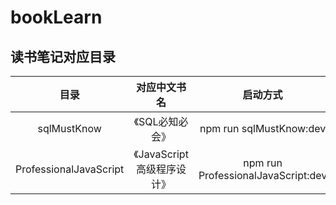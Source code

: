 # bookLearn
## 读书笔记对应目录
| 目录          | 对应中文书名     |   启动方式              |
|:-------------:|:-------------:|:----------------------:|
| sqlMustKnow   | 《SQL必知必会》 | npm run sqlMustKnow:dev|
| ProfessionalJavaScript   | 《JavaScript 高级程序设计》 | npm run ProfessionalJavaScript:dev|

